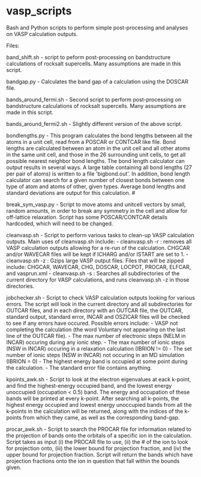 vasp_scripts
============

Bash and Python scripts to perform simple post-processing and analyses on VASP calculation outputs.

Files:

band_shift.sh - script to peform post-processing on bandstructure calculations of rocksalt supercells.
                Many assumptions are made in this script. 

bandgap.py    - Calculates the band gap of a calculation using the DOSCAR file.

bands_around_fermi.sh - Second script to perform post-processing on bandstructure calculations of
                        rocksalt supercells. Many assumptions are made in this script.

bands_around_fermi2.sh - Slightly different version of the above script.

bondlengths.py - This program calculates the bond lengths between all the atoms in a unit cell, 
                 read from a POSCAR or CONTCAR like file. Bond lengths are calculated between 
                 an atom in the unit cell and all other atoms in the same unit cell, and those in 
                 the 26 surrounding unit cells, to get all possible nearest neighbor bond lengths.
                 The bond length calculator can output results in several ways. A large table 
                 containing all bond lengths (27 per pair of atoms) is written to a file 
                 'bigbond.out'. In addition, bond length calculator can search for a given number 
                 of closest bonds between one type of atom and atoms of other, given types. Average 
                 bond lengths and standard deviations are output for this calculation.				                     		#

break_sym_vasp.py - Script to move atoms and unitcell vectors by small, random amounts, in order to
                    break any symmetry in the cell and allow for off-lattice relaxation. Script has
                    some POSCAR/CONTCAR details hardcoded, which will need to be changed.

cleanvasp.sh  - Script to perform various tasks to clean-up VASP calculation outputs. Main uses of
                cleanvasp.sh include:
                  - cleanvasp.sh -r : removes all VASP calculation outputs allowing for a re-run of
                                      the calculation. CHGCAR and/or WAVECAR files will be kept if
                                      ICHARG and/or ISTART are set to 1.
                  - cleanvasp.sh -z : Gzips large VASP output files. Files that will be zipped
                                      include: CHGCAR, WAVECAR, CHG, DOSCAR, LOCPOT, PROCAR, ELFCAR,
                                               and vasprun.xml
                  - cleanvasp.sh -s : Searches all subdirectories of the current directory for VASP
                                      calculations, and runs cleanvasp.sh -z in those directories.

jobchecker.sh - Script to check VASP calculation outputs looking for various errors.
                The script will look in the current directory and all subdirectories for OUTCAR files,
                and in each directory with an OUTCAR file, the OUTCAR, standard output, standard error,
                INCAR and OSZICAR files will be checked to see if any errors have occured. Possible
                errors include:
                  - VASP not completing the calculation (the word Voluntary not appearing on the last
                      line of the OUTCAR file).
                  - The max number of electronic steps (NELM in INCAR) occuring during any ionic step.
                  - The max number of ionic steps (NSW in INCAR) occuring in a relaxation calculation
                      (IBRION != 0)
                  - The set number of ionic steps (NSW in INCAR) not occuring in an MD simulation
                      (IBRION = 0)
                  - The highest energy band is occupied at some point during the calculation.
                  - The standard error file contains anything.

kpoints_awk.sh - Script to look at the electron eigenvalues at eack k-point, and find the highest-energy
                 occupied band, and the lowest energy unoccupied (occupation < 0.5) band. The energy
                 and occupation of these bands will be printed at every k-point. After searching all 
                 k-points, the highest energy occupied and lowest energy unoccupied bands from all
                 the k-points in the calculation will be returned, along with the indices of the
                 k-points from which they came, as well as the corresponding band-gap.

procar_awk.sh - Script to search the PROCAR file for information related to the projection of bands
                onto the orbitals of a specific ion in the calculation. Script takes as input 
                (i) the PROCAR file to use, (ii) the # of the ion to look for projection onto, 
                (iii) the lower bound for projection fraction, and (iv) the upper bound for
                projection fraction. Script will return the bands which have projection fractions
                onto the ion in question that fall within the bounds given.
                
